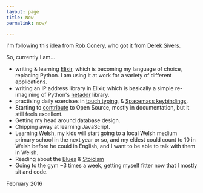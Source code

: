 ```yaml
---
layout: page
title: Now
permalink: now/

---
```


I'm following this idea from [Rob Conery][rc], who got it from
[Derek Sivers][ds].

So, currently I am...

- writing & learning [Elixir][ex], which is becoming my language of choice, replacing
  Python. I am using it at work for a variety of different applications.
- writing an IP address library in Elixir, which is basically a simple
  re-imagining of Python's [netaddr][na] library.
- practising daily exercises in [touch typing][tt], & [Spacemacs keybindings][sk].
- Starting to [contribute][c] to Open Source, mostly in documentation, but it still
  feels excellent.
- Getting my head around database design.
- Chipping away at learning JavaScript.
- Learning [Welsh][w], my kids will start going to a local Welsh medium primary
  school in the next year or so, and my eldest could count to 10 in Welsh before
  he could in English, and I want to be able to talk with them in Welsh.
- Reading about the [Blues][b] & [Stoicism][s]
- Going to the gym ~3 times a week, getting myself fitter now that I mostly sit
  and code.
  
February 2016


[rc]: http://rob.conery.io/now/
[ds]: https://sivers.org/now
[ex]: http://elixir-lang.org/
[tt]: http://www.typeonline.co.uk/index.html
[c]: https://github.com/pulls?q=is%3Apr+author%3Abordeltabernacle+is%3Aclosed
[sk]: https://gist.github.com/bordeltabernacle/9e4db767ab5c912fb558
[w]: https://www.duolingo.com/
[b]: http://www.amazon.co.uk/Escaping-Delta-Robert-Johnson-Invention/dp/0060524278/ref=sr_1_1?s=books&ie=UTF8&qid=1455536405&sr=1-1&keywords=robert+johnson
[s]: http://www.amazon.co.uk/Guide-Good-Life-Ancient-Stoic/dp/0195374614/ref=sr_1_5?s=books&ie=UTF8&qid=1455536437&sr=1-5&keywords=stoicism
[na]: https://pypi.python.org/pypi/netaddr/
